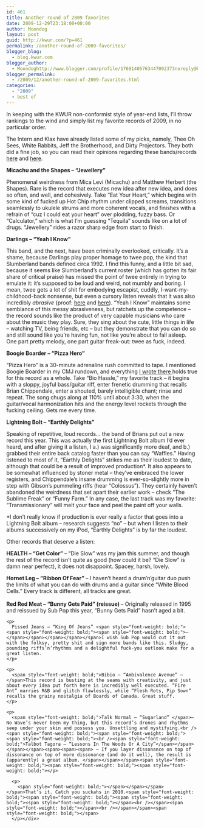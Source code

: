 ```yaml
---
id: 461
title: Another round of 2009 favorites
date: 2009-12-29T23:18:00+00:00
author: Moondog
layout: post
guid: http://kwur.com/?p=461
permalink: /another-round-of-2009-favorites/
blogger_blog:
  - blog.kwur.com
blogger_author:
  - Moondoghttp://www.blogger.com/profile/17691405763447092373noreply@blogger.com
blogger_permalink:
  - /2009/12/another-round-of-2009-favorites.html
categories:
  - "2009"
  - best of
---
```

<div class="pf-content">
  <p>
    In keeping with the KWUR non-conformist style of year-end lists, I’ll throw rankings to the wind and simply list my favorite records of 2009, in no particular order.
  </p>
  
  <p>
    The Intern and Klax have already listed some of my picks, namely, Thee Oh Sees, White Rabbits, Jeff the Brotherhood, and Dirty Projectors. They both did a fine job, so you can read their opinions regarding these bands/records <a href="http://www.kwur.com/blog/2009/12/my-year-in-music-2009.html">here</a> and <a href="http://www.kwur.com/blog/2009/12/2009-favorites.html">here</a>.
  </p>
  
  <p>
    <span style="font-weight: bold;">Micachu and the Shapes – “Jewellery”</span>
  </p>
  
  <p>
    Phenomenal weirdness from Mica Levi (Micachu) and Matthew Herbert (the Shapes). Rare is the record that executes new idea after new idea, and does so often, and well, and cohesively. Take “Eat Your Heart,” which begins with some kind of fucked up Hot Chip rhythm under clipped screams, transitions seamlessly to ukulele strums and more coherent vocals, and finishes with a refrain of “cuz I could eat your heart” over plodding, fuzzy bass. Or “Calculator,” which is what I’m guessing “Tequila” sounds like on a lot of drugs. “Jewellery” rides a razor sharp edge from start to finish.
  </p>
  
  <p>
    <span style="font-weight: bold;">Darlings – “Yeah I Know”</span>
  </p>
  
  <p>
    This band, and the next, have been criminally overlooked, critically. It’s a shame, because Darlings play proper homage to twee pop, the kind that Slumberland bands defined circa 1992. I find this funny, and a little bit sad, because it seems like Slumberland’s current roster (which has gotten its fair share of critical praise) has missed the point of twee entirely in trying to emulate it: it’s supposed to be loud and weird, not mumbly and boring. I mean, twee gets a lot of shit for embodying escapist, cuddly, I-want-my-childhood-back nonsense, but even a cursory listen reveals that it was also incredibly <span style="font-style: italic;">abrasive</span> (proof: <a href="http://www.youtube.com/watch?v=uwinBYIXiNU">here</a> and <a href="http://www.youtube.com/watch?v=25arcricAy4&feature=related">here</a>). “Yeah I Know” maintains some semblance of this messy abrasiveness, but ratchets up the competence – the record sounds like the product of very capable musicians who care about the music they play. Sure, they sing about the cute, little things in life – watching TV, being friends, etc – but they demonstrate that you can do so and still sound like you’re having fun, not like you’re about to fall asleep. One part pretty melody, one part guitar freak-out: twee as fuck, indeed.
  </p>
  
  <p>
    <span style="font-weight: bold;">Boogie Boarder – “Pizza Hero”</span>
  </p>
  
  <p>
    “Pizza Hero” is a 30-minute adrenaline rush committed to tape. I mentioned Boogie Boarder in my CMJ rundown, and everything <a href="http://www.kwur.com/blog/2009/10/neat-bands-i-saw-at-cmj.html">I wrote there </a>holds true for this record as a whole. Take “Bio Hassle,” my favorite track – it begins with a sloppy, joyful bass/guitar riff, enter frenetic drumming that recalls Brian Chippendale, enter a shouted, barely intelligible chant; rinse and repeat. The song chugs along at 110% until about 3:30, when the guitar/vocal harmonization hits and the energy level rockets through the fucking ceiling. Gets me every time.
  </p>
  
  <p>
    <span style="font-weight: bold;">Lightning Bolt – “Earthly Delights”<span style="font-weight: bold;"><span style="font-weight: bold;"> </span></span></span>
  </p>
  
  <p>
    Speaking of repetitive, loud records… the band of Brians put out a new record this year. This was actually the first Lightning Bolt album I’d ever heard, and after giving it a listen, I a.) was significantly more deaf, and b.) grabbed their entire back catalog faster than you can say “Waffles.” Having listened to most of it, “Earthly Delights” strikes me as their loudest to date, although that could be a result of improved production*. It also appears to be somewhat influenced by stoner metal – they’ve embraced the lower registers, and Chippendale’s insane drumming is ever-so-slightly more in step with Gibson’s pummeling riffs (hear “Colossus”). They certainly haven’t abandoned the weirdness that set apart their earlier work – check “The Sublime Freak” or “Funny Farm.” In any case, the last track was my favorite: “Transmissionary” will melt your face and peel the paint off your walls.
  </p>
  
  <p>
    *I don’t really know if production is ever really a factor that goes into a Lightning Bolt album – research suggests “no” – but when I listen to their albums successively on my iPod, “Earthly Delights” is by far the loudest.<span style="font-weight: bold;"></span>
  </p>
  
  <p>
    Other records that deserve a listen:
  </p>
  
  <p>
    <span style="font-weight: bold;">HEALTH – “Get Color”<span style="font-weight: bold;"> </span></span>– “Die Slow” was my jam this summer, and though the rest of the record isn’t quite as good (how could it be? “Die Slow” is damn near perfect), it does not disappoint. Spacey, harsh, lovely.
  </p>
  
  <p>
    <span style="font-weight: bold;">Hornet Leg – “Ribbon Of Fear” </span>– I haven’t heard a drum’n’guitar duo push the limits of what you can do with drums and a guitar since “White Blood Cells.” Every track is different, all tracks are great.<br /><span style="font-weight: bold;"><br /><span style="font-weight: bold;">Red Red Meat – “Bunny Gets Paid” (reissue) <span style="font-style: italic;"></span></span></span><span style="font-style: italic;"><span style="font-style: italic;">– </span></span>Originally released in 1995 and reissued by Sub Pop this year, “Bunny Gets Paid” hasn’t aged a bit. <span style="font-weight: bold;"><span style="font-weight: bold;"><span style="font-weight: bold;"></span></p> 
    
    <p>
      Pissed Jeans – “King Of Jeans” <span style="font-weight: bold;"><span style="font-weight: bold;"><span style="font-weight: bold;">– </span></span></span></span></span>I wish Sub Pop would cut it out with the folksy, pretty shit and sign more bands like this. Sludgy, pounding riffs’n’rhythms and a delightful fuck-you outlook make for a great listen.
    </p>
    
    <p>
      <span style="font-weight: bold;">Bibio – “Ambivalence Avenue” – </span>This record is busting at the seams with creativity, and just about every idea put forth here is incredibly well executed. “Fire Ant” marries R&B and glitch flawlessly, while “Flesh Rots, Pip Sown” recalls the grainy nostalgia of Boards of Canada. Great stuff.
    </p>
    
    <p>
      <span style="font-weight: bold;">Talk Normal – “Sugarland” </span>– No Wave’s never been my thing, but this record’s drones and rhythms seep under your skin and possess you. Unsettling and mystifying.<br /><span style="font-weight: bold;"><span style="font-weight: bold;"><span style="font-weight: bold;"><br /><span style="font-weight: bold;">Talbot Tagora – “Lessons In The Woods Or A City”</span></span></span></span><span><span><span> – If you layer dissonance on top of dissonance on top of more dissonance (and do it well), the result is (apparently) a great album. </span></span></span><span style="font-weight: bold;"><span style="font-weight: bold;"><span style="font-weight: bold;"></p> 
      
      <p>
        <span style="font-weight: bold;"></span></span></span></span>That’s it. Catch you suckahs in 2010.<span style="font-weight: bold;"><span style="font-weight: bold;"><span style="font-weight: bold;"><span style="font-weight: bold;"></span><br /></span><span style="font-weight: bold;"></span><br /></span></span><span style="font-weight: bold;"></span>
      </p></div>